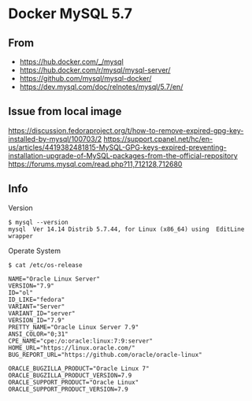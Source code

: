 # Docker MySQL 5.7

## From

- https://hub.docker.com/_/mysql
- https://hub.docker.com/r/mysql/mysql-server/
- https://github.com/mysql/mysql-docker/
- https://dev.mysql.com/doc/relnotes/mysql/5.7/en/

## Issue from local image

https://discussion.fedoraproject.org/t/how-to-remove-expired-gpg-key-installed-by-mysql/100703/2
https://support.cpanel.net/hc/en-us/articles/4419382481815-MySQL-GPG-keys-expired-preventing-installation-upgrade-of-MySQL-packages-from-the-official-repository
https://forums.mysql.com/read.php?11,712128,712680

## Info

Version
```
$ mysql --version
mysql  Ver 14.14 Distrib 5.7.44, for Linux (x86_64) using  EditLine wrapper
```

Operate System
```
$ cat /etc/os-release

NAME="Oracle Linux Server"
VERSION="7.9"
ID="ol"
ID_LIKE="fedora"
VARIANT="Server"
VARIANT_ID="server"
VERSION_ID="7.9"
PRETTY_NAME="Oracle Linux Server 7.9"
ANSI_COLOR="0;31"
CPE_NAME="cpe:/o:oracle:linux:7:9:server"
HOME_URL="https://linux.oracle.com/"
BUG_REPORT_URL="https://github.com/oracle/oracle-linux"

ORACLE_BUGZILLA_PRODUCT="Oracle Linux 7"
ORACLE_BUGZILLA_PRODUCT_VERSION=7.9
ORACLE_SUPPORT_PRODUCT="Oracle Linux"
ORACLE_SUPPORT_PRODUCT_VERSION=7.9
```

